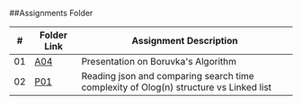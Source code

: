 ##Assignments Folder

|   #   | Folder Link |                 Assignment Description                 |
| :---: |-------------|--------------------------------------------------------|
|   01  |    <a href ="https://github.com/Logicxrd/3013-Algorithms-Davis/tree/main/Assignments/A04">A04</a>      | Presentation on Boruvka's Algorithm
|   02 |     <a href ="https://github.com/Logicxrd/3013-Algorithms-Davis/tree/main/Assignments/P01">P01</a>      | Reading json and comparing search time complexity of Olog(n) structure vs Linked list|
